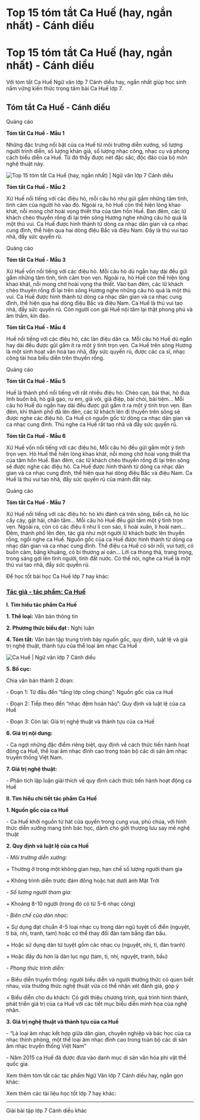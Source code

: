 # Top 15 tóm tắt Ca Huế (hay, ngắn nhất) - Cánh diều

# Top 15 tóm tắt Ca Huế (hay, ngắn nhất) - Cánh diều

Với tóm tắt Ca Huế Ngữ văn lớp 7 Cánh diều hay, ngắn nhất giúp học sinh nắm vững kiến thức trọng tâm bài Ca Huế lớp 7.

## Tóm tắt Ca Huế - Cánh diều

Quảng cáo

**Tóm tắt Ca Huế - Mẫu 1**

Những đặc trưng nổi bật của ca Huế từ môi trường diễn xướng, số lượng người trình diễn, số lượng khán giả, số lượng nhạc công, nhạc cụ và phong cách biểu diễn ca Huế. Từ đó thấy được nét đặc sắc, độc đáo của bộ môn nghệ thuật này.

![Top 15 tóm tắt Ca Huế \(hay, ngắn nhất\) | Ngữ văn lớp 7 Cánh diều](https://vietjack.com/soan-van-lop-7-cd/images/tom-tat-ca-hue.PNG)

**Tóm tắt Ca Huế - Mẫu 2**

Xứ Huế nổi tiếng với các điệu hò, mỗi câu hò như gửi gắm những tâm tình, tình cảm của người hò vào đó. Ngoài ra, hò Huế còn thể hiện lòng khao khát, nỗi mong chờ hoài vọng thiết tha của tâm hồn Huế. Ban đêm, các lữ khách chèo thuyền rồng đi lại trên sông Hương nghe những câu hò quả là một thú vui. Ca Huế được hình thành từ dòng ca nhạc dân gian và ca nhạc cung đình, thể hiện qua hai dòng điệu Bắc và điệu Nam. Đây là thú vui tao nhã, đầy sức quyến rũ.

Quảng cáo

**Tóm tắt Ca Huế - Mẫu 3**

Xứ Huế vốn nổi tiếng với các điệu hò. Mỗi câu hò dù ngắn hay dài đều gửi gắm những tâm tình, tình cảm trọn vẹn. Ngoài ra, hò Huế còn thể hiện lòng khao khát, nỗi mong chờ hoài vọng tha thiết. Vào ban đêm, các lữ khách chèo thuyền rồng đi lại trên sông Hương nghe những câu hò quả là một thú vui. Ca Huế được hình thành từ dòng ca nhạc dân gian và ca nhạc cung đình, thể hiện qua hai dòng điệu Bắc và điệu Nam. Ca Huế là thú vui tao nhã, đầy sức quyến rũ. Còn người con gái Huế nội tâm lại thật phong phú và âm thầm, kín đáo.

**Tóm tắt Ca Huế - Mẫu 4**

Huế nổi tiếng với các điệu hò, các làn điệu dân ca. Mỗi câu hò Huế dù ngắn hay dài đều được gửi gắm ít ra một ý tình trọn vẹn. Ca Huế trên sông Hương là một sinh hoạt văn hoá tao nhã, đầy sức quyến rũ, được các ca sĩ, nhạc công tài hoa biểu diễn trên thuyền rồng.

Quảng cáo

**Tóm tắt Ca Huế - Mẫu 5**

Huế là thành phố nổi tiếng với rất nhiều điệu hò: Chèo cạn, bài thai, hò đưa linh buồn bã, hò giã gạo, ru em, giã vôi, giã điệp, bài chòi, bài tiệm... Mỗi câu hò Huế dù ngắn hay dài đều được gửi gắm ít ra một ý tình trọn vẹn. Ban đêm, khi thành phố đã lên đèn, các lữ khách lên đi thuyền trên sông sẽ được nghe các điệu hò. Ca Huế có nguồn gốc từ dòng ca nhạc dân gian và ca nhạc cung đình. Thú nghe ca Huế rất tao nhã và đầy sức quyến rũ.

**Tóm tắt Ca Huế - Mẫu 6**

Xứ Huế vốn nổi tiếng với các điệu hò, Mỗi câu hò đều gửi gắm một ý tình trọn vẹn. Hò Huế thể hiện lòng khao khát, nỗi mong chờ hoài vọng thiết tha của tâm hồn Huế. Ban đêm, các lữ khách chèo thuyền rồng đi lại trên sông sẽ được nghe các điệu hò. Ca Huế được hình thành từ dòng ca nhạc dân gian và ca nhạc cung đình, thể hiện qua hai dòng điệu Bắc và điệu Nam. Ca Huế là thú vui tao nhã, đầy sức quyến rũ của mảnh đất này.

Quảng cáo

**Tóm tắt Ca Huế - Mẫu 7**

Xứ Huế nổi tiếng với các điệu hò: hò khi đánh cá trên sông, biển cả, hò lúc cấy cày, gặt hái, chăn tằm... Mỗi câu hò Huế đều gửi tắm một ý tình trọn vẹn. Ngoài ra, còn có các điệu lí như lí con sáo, lí hoài xuân, lí hoài nam… Đêm, thành phố lên đèn, tác giả như một người lữ khách bước lên thuyền rồng, ngồi nghe ca Huế. Nguồn gốc của ca Huế được hình thành từ dòng ca nhạc dân gian và ca nhạc cung đình. Thể điệu ca Huế có sôi nổi, vui tươi, có buồn cảm, bâng khuâng, có bi thương ai oán... Lời ca thong thả, trang trọng, trong sáng gợi lên tình người, tình đất nước. Có thể nói, nghe ca Huế là một thú vui tao nhã, đầy sức quyến rũ.

Để học tốt bài học Ca Huế lớp 7 hay khác:

### [**Tác giả - tác phẩm: Ca Huế**](https://vietjack.com/soan-van-lop-7-cd/tac-gia-tac-pham-ca-hue.jsp)

**I. Tìm hiểu tác phẩm Ca Huế**

**1\. Thể loại:** Văn bản thông tin

**2\. Phương thức biểu đạt :** Nghị luận

**4\. Tóm tắt:** Văn bản tập trung trình bày nguồn gốc, quy định, luật lệ và giá trị nghệ thuật, thành tựu của thể loại âm nhạc Ca Huế

![Ca Huế | Ngữ văn lớp 7 Cánh diều](https://vietjack.com/soan-van-lop-7-cd/images/tac-gia-tac-pham-ca-hue.PNG)

**5\. Bố cục:**

Chia văn bản thành 2 đoạn:

\- Đoạn 1: Từ đầu đến “tầng lớp công chúng”: Nguồn gốc của ca Huế

\- Đoạn 2: Tiếp theo đến “nhạc đệm hoàn hảo”: Quy định và luật lệ của ca Huế

\- Đoạn 3: Còn lại: Giá trị nghệ thuật và thành tựu của ca Huế 

**6\. Giá trị nội dung:**

\- Ca ngợi những đặc điểm riêng biệt, quy định về cách thức tiến hành hoạt động ca Huế, thể loại âm nhạc đỉnh cao trong toàn bộ các di sản âm nhạc truyền thống Việt Nam. 

**7\. Giá trị nghệ thuật:**

\- Phân tích lập luận giải thích về quy định cách thức tiến hành hoạt động ca Huế 

**II. Tìm hiểu chi tiết tác phẩm Ca Huế**

**1\. Nguồn gốc của ca Huế**

\- Ca Huế khởi nguồn từ hát cửa quyền trong cung vua, phủ chúa, với hình thức diễn xướng mang tính bác học, dành cho giới thượng lưu say mê nghệ thuật 

**2\. Quy định và luật lệ của ca Huế**

_\- Môi trường diễn xướng:_

\+ Thường ở trong một không gian hẹp, hạn chế số lượng người tham gia

\+ Không trình diễn trước đám đông hoặc hát dưới ánh Mặt Trời 

_\- Số lương người tham gia:_

\+ Khoảng 8-10 người (trong đó có từ 5-6 nhạc công)

_\- Biên chế của dàn nhạc:_

\+ Sự dụng đạt chuẩn 4-5 loại nhạc cụ trong dàn ngũ tuyệt cổ điển (nguyệt, tì bà, nhị, tranh, tam) hoặc có thể thay đổi đàn tam bằng đàn bầu.

\+ Hoặc sử dụng dàn tứ tuyệt gồm các nhạc cụ (nguyệt, nhị, tì, đàn tranh)

\+ Hoặc đầy đủ hơn là dàn lục ngự (tam, tì, nhị, nguyệt, tranh, bầu)

_\- Phong thức trình diễn:_

\+ Biểu diễn truyền thống: người biểu diễn và người thường thức có quen biết nhau, vừa thưởng thức nghệ thuật vừa có thể nhận xét đánh giá, góp ý 

\+ Biểu diễn cho du khách: Có giới thiệu chương trình, quá trình hình thành, phát triển giá trị của ca Huế với các tiết mục biểu diễn minh họa của nghệ nhân.

**3\. Giá trị nghệ thuật và thành tựu của ca Huế**

\- “Là loại âm nhạc kết hợp giữa dân gian, chuyên nghiệp và bác học của ca nhạc thính phòng, một thể loại âm nhạc đỉnh cao trong toàn bộ các di sản âm nhạc truyền thống Việt Nam” 

\- Năm 2015 ca Huế đã được đưa vào danh mục di sản văn hóa phi vật thể quốc gia. 

Xem thêm tóm tắt các tác phẩm Ngữ Văn lớp 7 Cánh diều hay, ngắn gọn khác:

Xem thêm các tài liệu học tốt lớp 7 hay khác:

* * *

Giải bài tập lớp 7 Cánh diều khác
